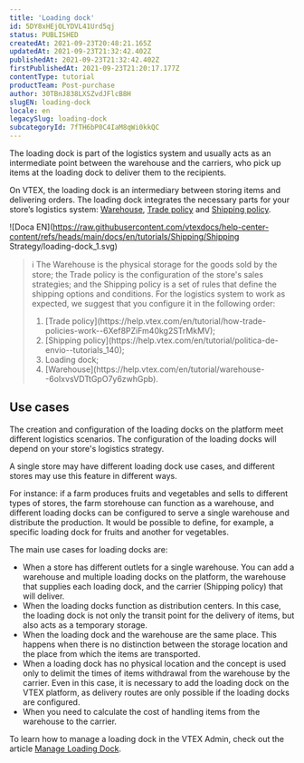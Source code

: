 ```yaml
---
title: 'Loading dock'
id: 5DY8xHEjOLYDVL41Urd5qj
status: PUBLISHED
createdAt: 2021-09-23T20:48:21.165Z
updatedAt: 2021-09-23T21:32:42.402Z
publishedAt: 2021-09-23T21:32:42.402Z
firstPublishedAt: 2021-09-23T21:20:17.177Z
contentType: tutorial
productTeam: Post-purchase
author: 30TBnJ838LXSZvdJFlcB8H
slugEN: loading-dock
locale: en
legacySlug: loading-dock
subcategoryId: 7fTH6bP0C4IaM8qWi0kkQC
---
```



The loading dock is part of the logistics system and usually acts as an intermediate point between the warehouse and the carriers, who pick up items at the loading dock to deliver them to the recipients. 

On VTEX, the loading dock is an intermediary between storing items and delivering orders. The loading dock integrates the necessary parts for your store’s logistics system: [Warehouse](https://help.vtex.com/en/tutorial/warehouse--6oIxvsVDTtGpO7y6zwhGpb), [Trade policy](https://help.vtex.com/en/tutorial/how-trade-policies-work--6Xef8PZiFm40kg2STrMkMV) and [Shipping policy](https://help.vtex.com/en/tutorial/politica-de-envio--tutorials_140).

![Doca EN](https://raw.githubusercontent.com/vtexdocs/help-center-content/refs/heads/main/docs/en/tutorials/Shipping/Shipping Strategy/loading-dock_1.svg)

>ℹ️ The Warehouse is the physical storage for the goods sold by the store; the Trade policy is the configuration of the store's sales strategies; and the Shipping policy is a set of rules that define the shipping options and conditions.
> For the logistics system to work as expected, we suggest that you configure it in the following order:
> <body>
> <ol>
> <li>[Trade policy](https://help.vtex.com/en/tutorial/how-trade-policies-work--6Xef8PZiFm40kg2STrMkMV);</li>
> <li>[Shipping policy](https://help.vtex.com/en/tutorial/politica-de-envio--tutorials_140);</li>
> <li>Loading dock;</li>
> <li>[Warehouse](https://help.vtex.com/en/tutorial/warehouse--6oIxvsVDTtGpO7y6zwhGpb).</li>

## Use cases

The creation and configuration of the loading docks on the platform meet different logistics scenarios. The configuration of the loading docks will depend on your store's logistics strategy.

A single store may have different loading dock use cases, and different stores may use this feature in different ways.

For instance: if a farm produces fruits and vegetables and sells to different types of stores, the farm storehouse can function as a warehouse, and different loading docks can be configured to serve a single warehouse and distribute the production. It would be possible to define, for example, a specific loading dock for fruits and another for vegetables.

The main use cases for loading docks are:

* When a store has different outlets for a single warehouse. You can add a warehouse and multiple loading docks on the platform, the warehouse that supplies each loading dock, and the carrier (Shipping policy) that will deliver.
* When the loading docks function as distribution centers. In this case, the loading dock is not only the transit point for the delivery of items, but also acts as a temporary storage.
* When the loading dock and the warehouse are the same place. This happens when there is no distinction between the storage location and the place from which the items are transported.
* When a loading dock has no physical location and the concept is used only to delimit the times of items withdrawal from the warehouse by the carrier. Even in this case, it is necessary to add the loading dock on the VTEX platform, as delivery routes are only possible if the loading docks are configured.
* When you need to calculate the cost of handling items from the warehouse to the carrier.

To learn how to manage a loading dock in the VTEX Admin, check out the article [Manage Loading Dock](https://help.vtex.com/en/tutorial/managing-loading-docks--7K3FultD8I2cuuA6iyGEiW).

